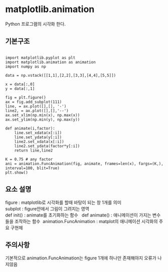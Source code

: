 # matplotlib.animation
Python 프로그램의 시각화 한다.

## 기본구조
<pre><code>
import matplotlib.pyplot as plt 
import matplotlib.animation as animation
import numpy as np

data = np.vstack([[1,1],[2,2],[3,3],[4,4],[5,5]])

x = data[:,0]
y = data[:,1]

fig = plt.figure()
ax = fig.add_subplot(111)
line, = ax.plot([],[], '-')
line2, = ax.plot([],[],'--')
ax.set_xlim(np.min(x), np.max(x))
ax.set_ylim(np.min(y), np.max(y))

def animate(i,factor):
    line.set_xdata(x[:i])
    line.set_ydata(y[:i])
    line2.set_xdata(x[:i])
    line2.set_ydata(factor*y[:i])
    return line,line2

K = 0.75 # any factor
ani = animation.FuncAnimation(fig, animate, frames=len(x), fargs=(K,), interval=100, blit=True)
plt.show()
</code></pre>

## 요소 설명
figure : matplotlib로 시각화를 할때 바탕이 되는 창 1개를 의미  
subplot : figure안에서 그림이 그려지는 영역  
def init() : animate를 초기화하는 함수  
def animate() : 애니메이션이 가지는 변수들을 조작하는 함수  
animation.FuncAnimation : matplot의 애니메이션 시각화의 주요 구현체

## 주의사항
기본적으로 animation.FuncAnimation는 figure 1개에 하나만 존재해야지 오류가 나지않음
